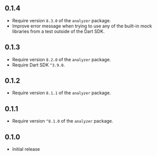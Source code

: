 ## 0.1.4

- Require version `8.3.0` of the `analyzer` package.
- Improve error message when trying to use any of the built-in mock libraries
  from a test outside of the Dart SDK.

## 0.1.3

- Require version `8.2.0` of the `analyzer` package.
- Require Dart SDK `^3.9.0`.

## 0.1.2

- Require version `8.1.1` of the `analyzer` package.

## 0.1.1

- Require version `^8.1.0` of the `analyzer` package.

## 0.1.0

- Initial release
